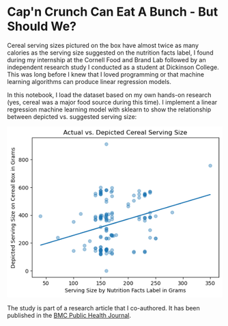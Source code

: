 # Cap'n Crunch Can Eat A Bunch - But Should We?
Cereal serving sizes pictured on the box have almost twice as many calories as the serving size suggested on the nutrition facts label, I found during my internship at the Cornell Food and Brand Lab followed by an independent research study I conducted as a student at Dickinson College. This was long before I knew that I loved programming or that machine learning algorithms can produce linear regression models.

In this notebook, I load the dataset based on my own hands-on research (yes, cereal was a major food source during this time). I implement a linear regression machine learning model with sklearn to show the relationship between depicted vs. suggested serving size:

![Linear regression graph predicting depicted total calories based on total calories provided on nutrition facts label](cereal_serving_regression.png)

The study is part of a research article that I co-authored. It has been published in the <a href="https://pubmed.ncbi.nlm.nih.gov/28166756//">BMC Public Health Journal</a>.